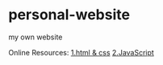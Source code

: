# personal-website
my own website


Online Resources:
[1.html & css](https://www.youtube.com/watch?v=mU6anWqZJcc&t=33s)
[2.JavaScript](https://www.youtube.com/watch?v=PkZNo7MFNFg)
